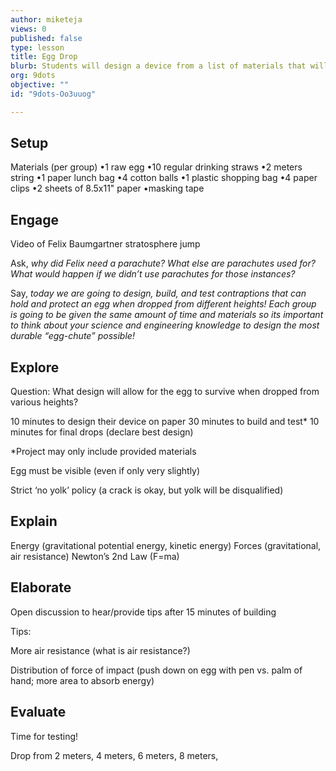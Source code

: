 ```yaml
---
author: miketeja
views: 0
published: false
type: lesson
title: Egg Drop
blurb: Students will design a device from a list of materials that will keep an egg from cracking when dropped.
org: 9dots
objective: ""
id: "9dots-Oo3uuog"

---
```


## Setup
Materials (per group)
•1 raw egg
•10 regular drinking straws
•2 meters string
•1 paper lunch bag
•4 cotton balls
•1 plastic shopping bag
•4 paper clips
•2 sheets of 8.5x11" paper
•masking tape

## Engage
Video of Felix Baumgartner stratosphere jump

Ask, _why did Felix need a parachute? What else are parachutes used for? What would happen if we didn’t use parachutes for those instances?_

Say, _today we are going to design, build, and test contraptions that can hold and protect an egg when dropped from different heights! Each group is going to be given the same amount of time and materials so its important to think about your science and engineering knowledge to design the most durable “egg-chute” possible!_
## Explore
Question: What design will allow for the egg to survive when dropped from various heights?

10 minutes to design their device on paper
30 minutes to build and test*
10 minutes for final drops (declare best design)

*Project may only include provided materials

Egg must be visible (even if only very slightly)

Strict ‘no yolk’ policy (a crack is okay, but yolk will be disqualified)

## Explain
Energy (gravitational potential energy, kinetic energy)
Forces (gravitational, air resistance)
Newton’s 2nd Law (F=ma)

## Elaborate
Open discussion to hear/provide tips after 15 minutes of building

Tips:

More air resistance (what is air resistance?)

Distribution of force of impact (push down on egg with pen vs. palm of hand; more area to absorb energy)

## Evaluate
Time for testing!

Drop from 2 meters, 4 meters, 6 meters, 8 meters,
